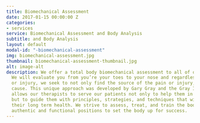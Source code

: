 ```yaml
---
title: Biomechanical Assessment
date: 2017-01-15 00:00:00 Z
categories:
- services
service: Biomechanical Assessment and Body Analysis
subtitle: and Body Analysis
layout: default
modal-id: "-biomechanical-assessment"
img: biomechanical-assessment.jpg
thumbnail: biomechanical-assessment-thumbnail.jpg
alt: image-alt
description: We offer a total body biomechanical assessment to all of our patients.
  We will evaluate you from you’re your toes to your nose and regardless of diagnosis
  or injury, we seek to not only find the source of the pain or injury, but also the
  cause. This unique approach was developed by Gary Gray and the Gray Institute and
  allows our therapists to serve our patients not only to help them in the short term,
  but to guide them with principles, strategies, and techniques that will benefit
  their long term health. We strive to assess, treat, and train the body in the most
  authentic and functional positions to set the body up for success.
---
```


